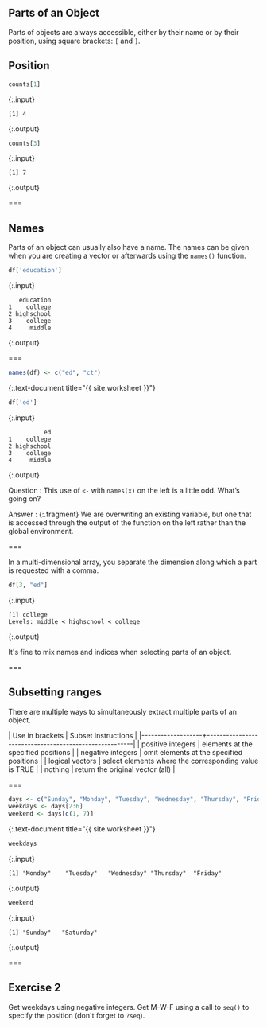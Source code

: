 ---
---

## Parts of an Object

Parts of objects are always accessible, either by their name or by their position, using square brackets: `[` and `]`.

## Position


~~~r
counts[1]
~~~
{:.input}
~~~
[1] 4
~~~
{:.output}


~~~r
counts[3]
~~~
{:.input}
~~~
[1] 7
~~~
{:.output}

===

## Names

Parts of an object can usually also have a name. The names can be given when you are creating a vector or afterwards using the `names()` function. 


~~~r
df['education']
~~~
{:.input}
~~~
   education
1    college
2 highschool
3    college
4     middle
~~~
{:.output}

===


~~~r
names(df) <- c("ed", "ct")
~~~
{:.text-document title="{{ site.worksheet }}"}


~~~r
df['ed']
~~~
{:.input}
~~~
          ed
1    college
2 highschool
3    college
4     middle
~~~
{:.output}

Question
: This use of `<-` with `names(x)` on the left is a little odd. What’s going on?

Answer
: {:.fragment} We are overwriting an existing variable, but one that is accessed through the output of the function on the left rather than the global environment.

===

In a multi-dimensional array, you separate the dimension along which a part is requested with a comma.


~~~r
df[3, "ed"]
~~~
{:.input}
~~~
[1] college
Levels: middle < highschool < college
~~~
{:.output}

It's fine to mix names and indices when selecting parts of an object.

===

## Subsetting ranges

There are multiple ways to simultaneously extract multiple parts of an object.

| Use in brackets   | Subset instructions                                   |
|-------------------+-------------------------------------------------------|
| positive integers | elements at the specified positions                   |
| negative integers | omit elements at the specified positions              |
| logical vectors   | select elements where the corresponding value is TRUE |
| nothing           | return the original vector (all)                      |

===


~~~r
days <- c("Sunday", "Monday", "Tuesday", "Wednesday", "Thursday", "Friday", "Saturday")
weekdays <- days[2:6]
weekend <- days[c(1, 7)]
~~~
{:.text-document title="{{ site.worksheet }}"}


~~~r
weekdays
~~~
{:.input}
~~~
[1] "Monday"    "Tuesday"   "Wednesday" "Thursday"  "Friday"   
~~~
{:.output}


~~~r
weekend
~~~
{:.input}
~~~
[1] "Sunday"   "Saturday"
~~~
{:.output}

===

## Exercise 2

Get weekdays using negative integers. Get M-W-F using a call to `seq()` to specify the position (don't forget to `?seq`).
